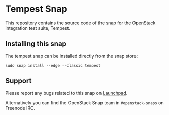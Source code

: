 # Tempest Snap

This repository contains the source code of the snap for the OpenStack integration
test suite, Tempest.

## Installing this snap

The tempest snap can be installed directly from the snap store:

    sudo snap install --edge --classic tempest

## Support

Please report any bugs related to this snap on
[Launchpad](https://bugs.launchpad.net/snap-tempest/+filebug).

Alternatively you can find the OpenStack Snap team in `#openstack-snaps`
on Freenode IRC.
